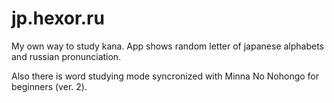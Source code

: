 # jp.hexor.ru
My own way to study kana.
App shows random letter of japanese alphabets and russian pronunciation.

Also there is word studying mode syncronized with Minna No Nohongo for beginners (ver. 2).
